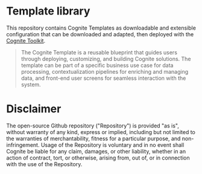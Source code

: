 # Template library

This repository contains Cognite Templates as downloadable and extensible configuration that can be downloaded and adapted, then deployed with the [Cognite Toolkit](https://docs.cognite.com/cdf/deploy/cdf_toolkit/). 



> The Cognite Template is a reusable blueprint that guides users through deploying, customizing, and building Cognite solutions. The template can be part of a specific business use case for data processing, contextualization pipelines for enriching and managing data, and front-end user screens for seamless interaction with the system.


# Disclaimer

The open-source Github repository ("Repository") is provided "as is", without warranty of any kind, express or implied, including but not limited to the warranties of merchantability, fitness for a particular purpose, and non-infringement. Usage of the Repository is voluntary and in no event shall Cognite be liable for any claim, damages, or other liability, whether in an action of contract, tort, or otherwise, arising from, out of, or in connection with the use of the Repository.
